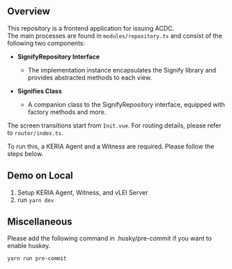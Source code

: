 ## Overview
This repository is a frontend application for issuing ACDC.  
The main processes are found in `modules/repository.ts` and consist of the following two components:

- **SignifyRepository Interface**  
    - The implementation instance encapsulates the Signify library and provides abstracted methods to each view.

- **Signifies Class**  
    - A companion class to the SignifyRepository interface, equipped with factory methods and more.

The screen transitions start from `Init.vue`. For routing details, please refer to `router/index.ts`.

To run this, a KERIA Agent and a Witness are required.
Please follow the steps below.

## Demo on Local
1. Setup KERIA Agent, Witness, and vLEI Server
2. run `yarn dev`

## Miscellaneous
Please add the following command in .husky/pre-commit if you want to enable huskey.

```bash
yarn run pre-commit
```